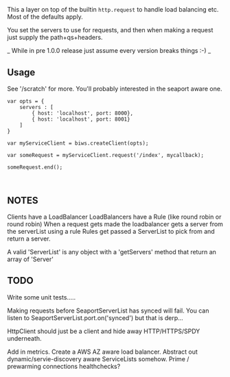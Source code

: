 ##

This a layer on top of the builtin `http.request` to handle load balancing etc. Most of the defaults apply.

You set the servers to use for requests, and then when making a request just supply the path+qs+headers.

_ While in pre 1.0.0 release just assume every version breaks things :-) _

## Usage

See '/scratch' for more. You'll probably interested in the seaport aware one.


```
var opts = {
    servers : [
        { host: 'localhost', port: 8000},
        { host: 'localhost', port: 8001}
    ]
}

var myServiceClient = biws.createClient(opts);

var someRequest = myServiceClient.request('/index', mycallback);

someRequest.end();



```

## NOTES

Clients have a LoadBalancer
LoadBalancers have a Rule (like round robin or round robin)
When a request gets made the loadbalancer gets a server from the serverList using a rule
Rules get passed a ServerList to pick from and return a server.

A valid 'ServerList' is any object with a 'getServers' method that return an array of 'Server'


## TODO

Write some unit tests.....

Making requests before SeaportServerList has synced will fail.
You can listen to SeaportServerList.port.on('synced') but that is derp...

HttpClient should just be a client and hide away HTTP/HTTPS/SPDY underneath.

Add in metrics.
Create a AWS AZ aware load balancer.
Abstract out dynamic/servie-discovery aware ServiceLists somehow.
Prime / prewarming connections
healthchecks?